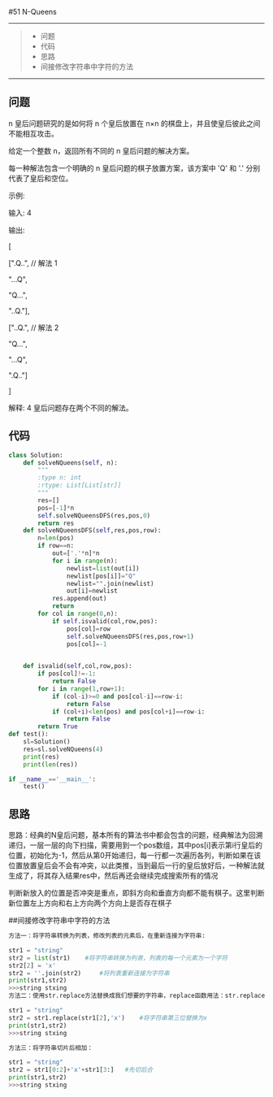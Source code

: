 #51 N-Queens

---

> * 问题
> * 代码
> * 思路
> * 间接修改字符串中字符的方法

---

## 问题 

n 皇后问题研究的是如何将 n 个皇后放置在 n×n 的棋盘上，并且使皇后彼此之间不能相互攻击。

给定一个整数 n，返回所有不同的 n 皇后问题的解决方案。

每一种解法包含一个明确的 n 皇后问题的棋子放置方案，该方案中 'Q' 和 '.' 分别代表了皇后和空位。

示例:

输入: 4

输出: 

[

[".Q..",  // 解法 1

"...Q",

"Q...",

"..Q."],

["..Q.",  // 解法 2

"Q...",

"...Q",

".Q.."]

]

解释: 4 皇后问题存在两个不同的解法。

## 代码

```python
class Solution:
    def solveNQueens(self, n):
        """
        :type n: int
        :rtype: List[List[str]]
        """
        res=[]
        pos=[-1]*n
        self.solveNQueensDFS(res,pos,0)
        return res
    def solveNQueensDFS(self,res,pos,row):
        n=len(pos)
        if row==n:
            out=['.'*n]*n
            for i in range(n):
                newlist=list(out[i])
                newlist[pos[i]]="Q"
                newlist="".join(newlist)
                out[i]=newlist
            res.append(out)
            return 
        for col in range(0,n):
            if self.isvalid(col,row,pos):
                pos[col]=row
                self.solveNQueensDFS(res,pos,row+1)
                pos[col]=-1

        
    def isvalid(self,col,row,pos):
        if pos[col]!=-1:
            return False
        for i in range(1,row+1):
            if (col-i)>=0 and pos[col-i]==row-i:
                return False
            if (col+i)<len(pos) and pos[col+i]==row-i:
                return False
        return True
def test():
    sl=Solution()
    res=sl.solveNQueens(4)
    print(res)
    print(len(res))

if __name__=='__main__':
    test()
```

## 思路

思路：经典的N皇后问题，基本所有的算法书中都会包含的问题，经典解法为回溯递归，一层一层的向下扫描，需要用到一个pos数组，其中pos[i]表示第i行皇后的位置，初始化为-1，然后从第0开始递归，每一行都一次遍历各列，判断如果在该位置放置皇后会不会有冲突，以此类推，当到最后一行的皇后放好后，一种解法就生成了，将其存入结果res中，然后再还会继续完成搜索所有的情况

判断新放入的位置是否冲突是重点，即斜方向和垂直方向都不能有棋子。这里判断新位置左上方向和右上方向两个方向上是否存在棋子

##间接修改字符串中字符的方法

```python
方法一：将字符串转换为列表，修改列表的元素后，在重新连接为字符串:

str1 = "string"
str2 = list(str1)    #将字符串转换为列表，列表的每一个元素为一个字符
str2[2] = 'x' 
str2 = ''.join(str2)     #将列表重新连接为字符串
print(str1,str2)
>>>string stxing
方法二：使用str.replace方法替换成我们想要的字符串，replace函数用法：str.replace(old, new, max)，是把字符串str中的所有old字符子串替换为new，max指定从左往右的最大替换次数，max可省略。

str1 = "string"
str2 = str1.replace(str1[2],'x')    #将字符串第三位替换为x
print(str1,str2)
>>>string stxing

方法三：将字符串切片后相加：

str1 = "string"
str2 = str1[0:2]+'x'+str1[3:]   #先切后合
print(str1,str2)
>>>string stxing
```

